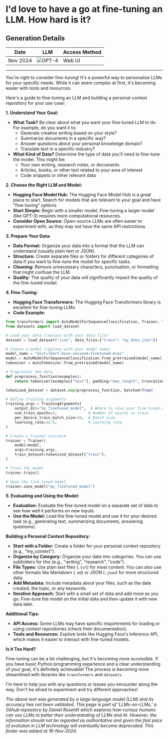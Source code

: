 # I'd love to have a go at fine-tuning an LLM. How hard is it?

## Generation Details

| Date       | LLM        | Access Method |
|------------|------------|---------------|
| Nov 2024 | ![GPT-4](https://img.shields.io/badge/GPT--4-412991?style=for-the-badge&logo=openai&logoColor=white) |  Web UI |

---
 
You're right to consider fine-tuning! It's a powerful way to personalize LLMs for your specific needs. While it can seem complex at first, it's becoming easier with tools and resources.

Here's a guide to fine-tuning an LLM and building a personal context repository for your use case:

**1.  Understand Your Goal:**

- **What Task?** Be clear about what you want your fine-tuned LLM to do. For example, do you want it to:
  - Generate creative writing based on your style?
  - Summarize documents in a specific way?
  - Answer questions about your personal knowledge domain?
  - Translate text in a specific industry?
- **What Kind of Data?**  Determine the type of data you'll need to fine-tune the model.  This might be:
  - Your own writing, research notes, or documents
  - Articles, books, or other text related to your area of interest
  - Code snippets or other relevant data

**2.  Choose the Right LLM and Model:**

- **Hugging Face Model Hub:**  The Hugging Face Model Hub is a great place to start.  Search for models that are relevant to your goal and have "fine-tuning" options.
- **Start Simple:**  Begin with a smaller model.  Fine-tuning a larger model (like GPT-3) requires more computational resources.
- **Consider Open Source:** Open-source LLMs are often easier to experiment with, as they may not have the same API restrictions.

**3.  Prepare Your Data:**

- **Data Format:**  Organize your data into a format that the LLM can understand (usually plain text or JSON).
- **Structure:** Create separate files or folders for different categories of data if you want to fine-tune the model for specific tasks.
- **Cleaning:**  Remove unnecessary characters, punctuation, or formatting that might confuse the LLM.
- **Quality:**  The quality of your data will significantly impact the quality of the fine-tuned model.

**4.  Fine-Tuning:**

- **Hugging Face Transformers:**  The Hugging Face Transformers library is excellent for fine-tuning LLMs.
- **Code Example:**

```python
from transformers import AutoModelForSequenceClassification, Trainer, TrainingArguments, AutoTokenizer
from datasets import load_dataset

# Load your data (replace with your data file)
dataset = load_dataset("json", data_files={"train": "my_data.json"})

# Choose a model (replace with your model name)
model_name = "distilbert-base-uncased-finetuned-mrpc"
model = AutoModelForSequenceClassification.from_pretrained(model_name)
tokenizer = AutoTokenizer.from_pretrained(model_name)

# Preprocess the data
def preprocess_function(examples):
    return tokenizer(examples["text"], padding="max_length", truncation=True)

tokenized_dataset = dataset.map(preprocess_function, batched=True)

# Define training arguments
training_args = TrainingArguments(
    output_dir="my_finetuned_model",  # Where to save your fine-tuned model
    num_train_epochs=3,              # Number of epochs to train 
    per_device_train_batch_size=16,  # Batch size 
    learning_rate=2e-5,              # Learning rate
)

# Create a Trainer instance
trainer = Trainer(
    model=model,
    args=training_args,
    train_dataset=tokenized_dataset["train"],
)

# Train the model
trainer.train()

# Save the fine-tuned model
trainer.save_model("my_finetuned_model")
```

**5.  Evaluating and Using the Model:**

- **Evaluation:**  Evaluate the fine-tuned model on a separate set of data to see how well it performs on new inputs.
- **Use the Model:** Load the fine-tuned model and use it for your desired task (e.g., generating text, summarizing documents, answering questions).

**Building a Personal Context Repository:**

- **Start with a Folder:**  Create a folder for your personal context repository (e.g., "my\_context").
- **Organize by Category:**  Organize your data into categories. You can use subfolders for this (e.g., "writing", "research", "code").
- **File Types:** Use plain text files (`.txt`) for most content.  You can also use other formats like Markdown (`.md`) or JSON (`.json`) for more structured data.
- **Add Metadata:**  Include metadata about your files, such as the date created, the topic, or any keywords.
- **Iterative Approach:**  Start with a small set of data and add more as you go.  Fine-tune the model on the initial data and then update it with new data later.

**Additional Tips:**

- **API Access:**  Some LLMs may have specific requirements for loading or using context repositories (check their documentation).
- **Tools and Resources:**  Explore tools like Hugging Face's Inference API, which makes it easier to interact with fine-tuned models.

**Is it Too Hard?**

Fine-tuning can be a bit challenging, but it's becoming more accessible. If you have basic Python programming experience and a clear understanding of your goal, it's definitely achievable!   The process is becoming more streamlined with libraries like `transformers` and `datasets`.

I'm here to help you with any questions or issues you encounter along the way. Don't be afraid to experiment and try different approaches!

*The above text was generated by a large language model (LLM) and its accuracy has not been validated. This page is part of 'LLMs-on-LLMs,' a Github repository by Daniel Rosehill which explores how curious humans can use LLMs to better their understanding of LLMs and AI. However, the information should not be regarded as authoritative and given the fast pace of evolution in LLM technology will eventually become deprecated. This footer was added at 16-Nov-2024.*


